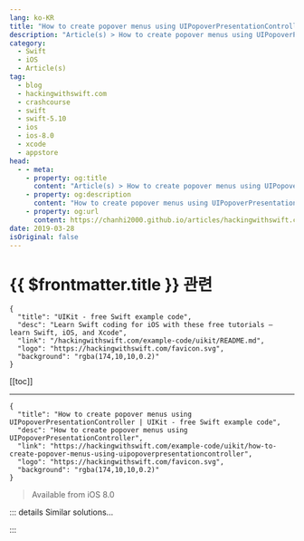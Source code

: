 ```yaml
---
lang: ko-KR
title: "How to create popover menus using UIPopoverPresentationController"
description: "Article(s) > How to create popover menus using UIPopoverPresentationController"
category:
  - Swift
  - iOS
  - Article(s)
tag: 
  - blog
  - hackingwithswift.com
  - crashcourse
  - swift
  - swift-5.10
  - ios
  - ios-8.0
  - xcode
  - appstore
head:
  - - meta:
    - property: og:title
      content: "Article(s) > How to create popover menus using UIPopoverPresentationController"
    - property: og:description
      content: "How to create popover menus using UIPopoverPresentationController"
    - property: og:url
      content: https://chanhi2000.github.io/articles/hackingwithswift.com/example-code/uikit/how-to-create-popover-menus-using-uipopoverpresentationcontroller.html
date: 2019-03-28
isOriginal: false
---
```


# {{ $frontmatter.title }} 관련

```component VPCard
{
  "title": "UIKit - free Swift example code",
  "desc": "Learn Swift coding for iOS with these free tutorials – learn Swift, iOS, and Xcode",
  "link": "/hackingwithswift.com/example-code/uikit/README.md",
  "logo": "https://hackingwithswift.com/favicon.svg",
  "background": "rgba(174,10,10,0.2)"
}
```

[[toc]]

---

```component VPCard
{
  "title": "How to create popover menus using UIPopoverPresentationController | UIKit - free Swift example code",
  "desc": "How to create popover menus using UIPopoverPresentationController",
  "link": "https://hackingwithswift.com/example-code/uikit/how-to-create-popover-menus-using-uipopoverpresentationcontroller",
  "logo": "https://hackingwithswift.com/favicon.svg",
  "background": "rgba(174,10,10,0.2)"
}
```

> Available from iOS 8.0

<!-- TODO: 작성 -->

<!--
Show a `UIAlertController` action sheet on iPad isn't as easy as on iPhone. The reason for this is simple: on iPhone the action sheet slides up from the bottom, effectively owning the user's attention until it's dismissed, whereas on iPad it could be shown from anywhere. In fact, if you just try and show one on an iPad like this, your app crashes:

```swift
let ac = UIAlertController(title: "Hello!", message: "This is a test.", preferredStyle: .actionSheet)
present(ac, animated: true)
```

The solution is to use a `UIPopoverPresentationController`, which gets created for you when you try to access the `popoverPresentationController` property of a `UIAlertController`. With this, you can tell it where to show from (and what view those coordinates relate to) before presenting the action sheet, which makes it work correctly on iPad.

To rewrite the previous lines so they work, you'd do this:

```swift
let popover = ac.popoverPresentationController
popover?.sourceView = view
popover?.sourceRect = CGRect(x: 32, y: 32, width: 64, height: 64)

present(ac, animated: true)
```

-->

::: details Similar solutions…

<!--
/quick-start/swiftui/how-to-show-a-popover-view">How to show a popover view 
/example-code/uikit/how-to-create-custom-menus-using-uimenucontroller">How to create custom menus using UIMenuController 
/quick-start/swiftui/how-to-create-multi-column-lists-using-table">How to create multi-column lists using Table 
/quick-start/swiftui/swiftui-tips-and-tricks">SwiftUI tips and tricks 
/quick-start/concurrency/how-to-use-mainactor-to-run-code-on-the-main-queue">How to use @MainActor to run code on the main queue</a>
-->

:::

